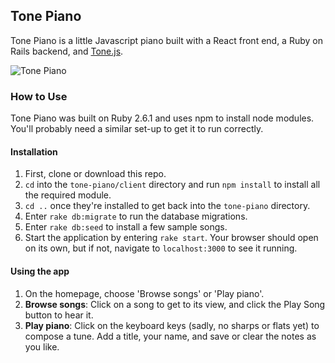 ## Tone Piano

Tone Piano is a little Javascript piano built with a React front end, a Ruby on Rails backend, and [Tone.js](https://tonejs.github.io/).

![Tone Piano](https://i.imgur.com/hfANoZy.gif)

### How to Use

Tone Piano was built on Ruby 2.6.1 and uses npm to install node modules. You'll probably need a similar set-up to get it to run correctly. 

#### Installation

1. First, clone or download this repo.
2.  `cd` into the `tone-piano/client` directory and run `npm install` to install all the required module.
3. `cd ..` once they're installed to get back into the `tone-piano` directory.
4. Enter `rake db:migrate` to run the database migrations.
5. Enter `rake db:seed` to install a few sample songs.
6. Start the application by entering `rake start`. Your browser should open on its own, but if not, navigate to `localhost:3000` to see it running.

#### Using the app

1. On the homepage, choose 'Browse songs' or 'Play piano'.
2. **Browse songs**: Click on a song to get to its view, and click the Play Song button to hear it.
3. **Play piano**: Click on the keyboard keys (sadly, no sharps or flats yet) to compose a tune. Add a title, your name, and save or clear the notes as you like.